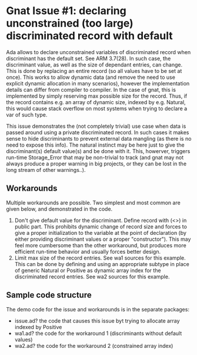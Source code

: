 # Gnat Issue #1: declaring unconstrained (too large) discriminated record with default
Ada allows to declare unconstrained variables of discriminated record when discriminant
has the default set. See ARM 3.7(28).
In such case, the discriminant value, as well as the size of dependant entries, can change.
This is done by replacing an entire record (so all values have to be set at once).
This works to allow dynamic data (and remove the need to use explicit dynamic allocation in many scenarios),
however the implementation details can differ from compiler to compiler.
In the case of gnat, this is implemented by simply reserving max possible size for the record.
Thus, if the record contains e.g. an array of dynamic size, indexed by e.g. Natural, this would cause
stack overflow on most systems when trying to declare a var of such type.

This issue demonstrates the (not completely trivial) use case when data is passed around
using a private discriminated record. In such cases it makes sense to hide discriminants
to prevent external data mangling (as there is no need to expose this info). The natural
instinct may be here just to give the discriminant(s) default value(s) and be done with it.
This, howerver, triggers run-time Storage_Error that may be non-trivial to track (and gnat
may not always produce a proper warning in big projects, or they can be lost in the long
stream of other warnings..).

## Workarounds
Multiple workarounds are possible. Two simplest and most common are given below, and demonstrated
in the code.
1. Don't give default value for the discriminant. Define record with (<>) in public part.
    This prohibits dynamic change of record size and forces to give a proper initialization
    to the variable at the point of declaration (by either providing discriminant values or
    a proper "constructor"). This may feel more cumbersome than the other workaround, but
    produces more efficient run-time behavior and usually forces better design.
2. Limit max size of the record entries. See wa1 sources for this example.
    This can be done by defining and using an appropriate subtype in place of generic Natural
    or Positive as dynamic array index for the discriminated record entries. See wa2 sources
    for this example.

## Sample code structure
The demo code for the issue and workarounds is in the separate packages:
- issue.ad?  the code that causes this issue byt trying to allocate array indexed by Positive
- wa1.ad?    the code for the workaround 1 (discriminants without default values)
- wa2.ad?    the code for the workaround 2 (constrained array index)
